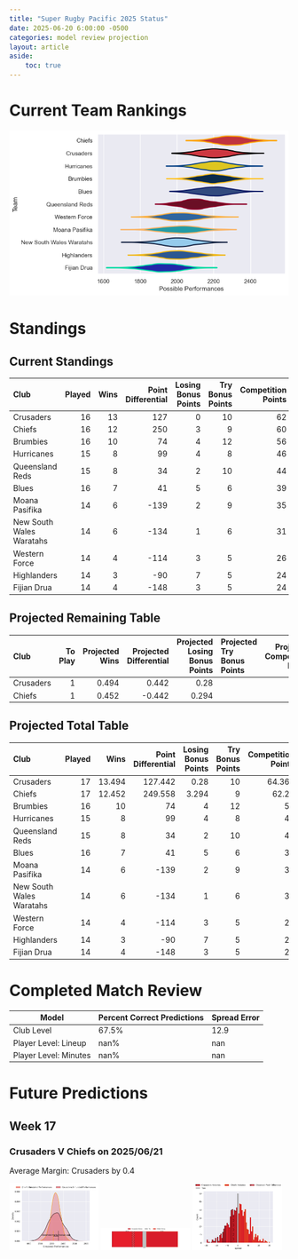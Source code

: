 ```yaml
---  
title: "Super Rugby Pacific 2025 Status"  
date: 2025-06-20 6:00:00 -0500  
categories: model review projection  
layout: article  
aside:  
    toc: true  
---
```

# Current Team Rankings


![Club Rankings](plots/rankings_Super_Rugby_Pacific_2025.png)
# Standings

## Current Standings


| Club                     |   Played |   Wins |   Point Differential |   Losing Bonus Points |   Try Bonus Points |   Competition Points |
|:-------------------------|---------:|-------:|---------------------:|----------------------:|-------------------:|---------------------:|
| Crusaders                |       16 |     13 |                  127 |                     0 |                 10 |                   62 |
| Chiefs                   |       16 |     12 |                  250 |                     3 |                  9 |                   60 |
| Brumbies                 |       16 |     10 |                   74 |                     4 |                 12 |                   56 |
| Hurricanes               |       15 |      8 |                   99 |                     4 |                  8 |                   46 |
| Queensland Reds          |       15 |      8 |                   34 |                     2 |                 10 |                   44 |
| Blues                    |       16 |      7 |                   41 |                     5 |                  6 |                   39 |
| Moana Pasifika           |       14 |      6 |                 -139 |                     2 |                  9 |                   35 |
| New South Wales Waratahs |       14 |      6 |                 -134 |                     1 |                  6 |                   31 |
| Western Force            |       14 |      4 |                 -114 |                     3 |                  5 |                   26 |
| Highlanders              |       14 |      3 |                  -90 |                     7 |                  5 |                   24 |
| Fijian Drua              |       14 |      4 |                 -148 |                     3 |                  5 |                   24 |



## Projected Remaining Table


| Club      |   To Play |   Projected Wins |   Projected Differential |   Projected Losing Bonus Points | Projected Try Bonus Points   |   Projected Competition Points |
|:----------|----------:|-----------------:|-------------------------:|--------------------------------:|:-----------------------------|-------------------------------:|
| Crusaders |         1 |            0.494 |                    0.442 |                           0.28  |                              |                          2.364 |
| Chiefs    |         1 |            0.452 |                   -0.442 |                           0.294 |                              |                          2.21  |



## Projected Total Table


| Club                     |   Played |   Wins |   Point Differential |   Losing Bonus Points |   Try Bonus Points |   Competition Points |
|:-------------------------|---------:|-------:|---------------------:|----------------------:|-------------------:|---------------------:|
| Crusaders                |       17 | 13.494 |              127.442 |                 0.28  |                 10 |               64.364 |
| Chiefs                   |       17 | 12.452 |              249.558 |                 3.294 |                  9 |               62.21  |
| Brumbies                 |       16 | 10     |               74     |                 4     |                 12 |               56     |
| Hurricanes               |       15 |  8     |               99     |                 4     |                  8 |               46     |
| Queensland Reds          |       15 |  8     |               34     |                 2     |                 10 |               44     |
| Blues                    |       16 |  7     |               41     |                 5     |                  6 |               39     |
| Moana Pasifika           |       14 |  6     |             -139     |                 2     |                  9 |               35     |
| New South Wales Waratahs |       14 |  6     |             -134     |                 1     |                  6 |               31     |
| Western Force            |       14 |  4     |             -114     |                 3     |                  5 |               26     |
| Highlanders              |       14 |  3     |              -90     |                 7     |                  5 |               24     |
| Fijian Drua              |       14 |  4     |             -148     |                 3     |                  5 |               24     |



# Completed Match Review


| Model | Percent Correct Predictions | Spread Error |
| ------ | ------ | ------ |
| Club Level | 67.5% | 12.9 |
| Player Level: Lineup | nan% | nan |
| Player Level: Minutes | nan% | nan |


# Future Predictions

## Week 17

### Crusaders V Chiefs on 2025/06/21


Average Margin: Crusaders by 0.4

<p float="left">
<img src="plots\2025-06-21-Crusaders_V_Chiefs_performances.png" width="32%" />
<img src="plots\2025-06-21-Crusaders_V_Chiefs_resultbar.png" width="32%" />
<img src="plots\2025-06-21-Crusaders_V_Chiefs_spreads.png" width="32%" />
</p>
